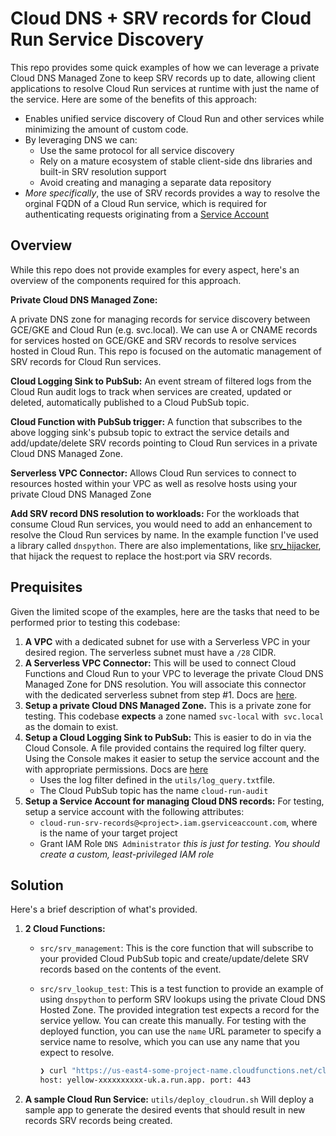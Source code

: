 # Cloud DNS + SRV records for Cloud Run Service Discovery

This repo provides some quick examples of how we can leverage a private Cloud DNS Managed Zone to keep SRV records up to date, allowing client applications to resolve Cloud Run services at runtime with just the name of the service.  Here are some of the benefits of this approach:

- Enables unified service discovery of Cloud Run and other services while minimizing the amount of custom code.
- By leveraging DNS we can:
  - Use the same protocol for all service discovery
  - Rely on a mature ecosystem of stable client-side dns libraries and built-in SRV resolution support
  - Avoid creating and managing a separate data repository
- *More specifically*, the use of SRV records provides a way to resolve the orginal FQDN of a Cloud Run service, which is required for authenticating requests originating from a [Service Account](https://cloud.google.com/run/docs/authenticating/service-to-service#acquire-token)



## Overview

While this repo does not provide examples for every aspect, here's an overview of the components required for this approach.

**Private Cloud DNS Managed Zone:** 

A private DNS  zone for managing records for service discovery between GCE/GKE and  Cloud Run (e.g. svc.local). We can use A or CNAME records for  services hosted on GCE/GKE and SRV records to resolve services hosted in Cloud Run. This repo is focused on the automatic management of SRV records for Cloud Run services.

**Cloud Logging Sink to PubSub:** An event stream of filtered logs from the Cloud Run audit logs to track when services are created, updated or deleted, automatically published to a Cloud PubSub topic. 

**Cloud Function with PubSub trigger:** A function that subscribes to the above logging sink's pubsub topic to extract the  service details and add/update/delete SRV records pointing to Cloud Run services in a private Cloud DNS Managed Zone.

**Serverless VPC Connector:** Allows Cloud Run services to connect to resources hosted within your  VPC as well as resolve hosts using your private Cloud DNS Managed Zone

**Add SRV record DNS resolution to workloads:** For the workloads that consume Cloud Run services, you would need to add an enhancement to  resolve the Cloud Run services by name. In the example function I've used a library called  `dnspython`. There are also implementations, like [srv_hijacker](https://github.com/rohitpaulk/srv_hijacker), that  hijack the request to replace the host:port via SRV records.



## Prequisites

Given the limited scope of the examples, here are the tasks that need to be performed prior to testing this codebase:

1. **A VPC** with a dedicated subnet for use with a Serverless VPC in your desired region.  The serverless subnet must have a `/28` CIDR.
2. **A Serverless VPC Connector:** This will be used to connect Cloud Functions and Cloud Run to your VPC to leverage the private Cloud DNS Managed Zone for DNS resolution.  You will associate this connector with the dedicated serverless subnet from step #1. Docs are [here](https://cloud.google.com/vpc/docs/configure-serverless-vpc-access).
3. **Setup a private Cloud DNS Managed Zone.**  This is a private zone for testing. This codebase **expects** a zone named `svc-local` with` svc.local` as the domain to exist.
4. **Setup a Cloud Logging Sink to PubSub:**  This is easier to do in via the Cloud Console. A file provided contains the required log filter query.  Using the Console makes it easier to setup the service account and the  with appropriate permissions.  Docs are [here](https://cloud.google.com/logging/docs/export/configure_export_v2)
   - Uses the log filter defined in  the `utils/log_query.txt`file.
   - The Cloud PubSub topic has the name `cloud-run-audit` 
5. **Setup a Service Account for managing Cloud DNS records:** For testing, setup a service account with the following attributes:
   - `cloud-run-srv-records@<project>.iam.gserviceaccount.com`, where <project> is the name of your target project
   - Grant IAM Role `DNS Administrator`  *this is just for testing. You should create a custom, least-privileged IAM role*



## Solution

Here's a brief description of what's provided.

1. **2 Cloud Functions:**

   - `src/srv_management`: This is the core function that will subscribe to your provided Cloud PubSub topic and create/update/delete SRV records based on the contents of the event.

   - `src/srv_lookup_test`: This is a test function to provide an example of using `dnspython` to perform SRV lookups using the private Cloud DNS Hosted Zone.  The provided integration test expects a record for the service yellow.  You can create this manually.  For testing with the deployed function, you can use the `name` URL parameter to specify a service name to resolve, which you can use any name that you expect to resolve. 

     ```sh
     ❯ curl "https://us-east4-some-project-name.cloudfunctions.net/cloud-run-srv-lookup-test?svc=yellow"
     host: yellow-xxxxxxxxxx-uk.a.run.app. port: 443
     ```

2. **A sample Cloud Run Service:** `utils/deploy_cloudrun.sh` Will deploy a sample app to generate the desired events that should result in new records SRV records being created.